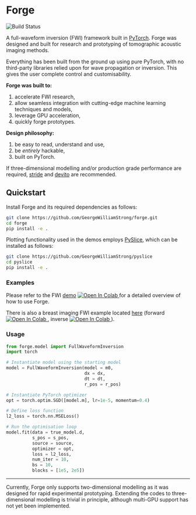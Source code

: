 # Forge

![Build Status](https://github.com/GeorgeWilliamStrong/forge/actions/workflows/tutorials.yml/badge.svg)

A full-waveform inversion (FWI) framework built in [PyTorch](https://pytorch.org/). Forge was designed and built for research and prototyping of tomographic acoustic imaging methods.

Everything has been built from the ground up using pure PyTorch, with no third-party libraries relied upon for wave propagation or inversion. This gives the user complete control and customisability.

**Forge was built to:**
1. accelerate FWI research,
2. allow seamless integration with cutting-edge machine learning techniques and models,
4. leverage GPU acceleration,
5. quickly forge prototypes.

**Design philosophy:**
1. be easy to read, understand and use,
2. be *entirely* hackable,
3. built on PyTorch.

If three-dimensional modelling and/or production grade performance are required, [stride](https://www.stride.codes/) and [devito](https://www.devitoproject.org/) are recommended.

## Quickstart

Install Forge and its required dependencies as follows:
```sh
git clone https://github.com/GeorgeWilliamStrong/forge.git
cd forge
pip install -e .
```

Plotting functionality used in the demos employs [PySlice](https://github.com/GeorgeWilliamStrong/pyslice), which can be installed as follows:

```sh
git clone https://github.com/GeorgeWilliamStrong/pyslice
cd pyslice
pip install -e .
```

### Examples

Please refer to the FWI [demo](https://github.com/GeorgeWilliamStrong/forge/blob/main/tutorials/forge-demo.ipynb) <a target="_blank" href="https://colab.research.google.com/github/GeorgeWilliamStrong/forge/blob/main/tutorials/forge-demo.ipynb">
  <img src="https://colab.research.google.com/assets/colab-badge.svg" alt="Open In Colab"/>
</a> for a detailed overview of how to use Forge.

There is also a breast imaging FWI example located [here](https://github.com/GeorgeWilliamStrong/forge/tree/main/examples/breast2D) (forward <a target="_blank" href="https://colab.research.google.com/github/GeorgeWilliamStrong/forge/blob/main/examples/breast2D/forward.ipynb">
  <img src="https://colab.research.google.com/assets/colab-badge.svg" alt="Open In Colab"/>
</a></a>, inverse <a target="_blank" href="https://colab.research.google.com/github/GeorgeWilliamStrong/forge/blob/main/examples/breast2D/inverse.ipynb">
  <img src="https://colab.research.google.com/assets/colab-badge.svg" alt="Open In Colab"/>
</a></a>).

### Usage

```python
from forge.model import FullWaveformInversion
import torch

# Instantiate model using the starting model
model = FullWaveformInversion(model = m0,
                              dx = dx,
                              dt = dt,
                              r_pos = r_pos)

# Instantiate PyTorch optimizer
opt = torch.optim.SGD([model.m], lr=1e-5, momentum=0.4)

# Define loss function
l2_loss = torch.nn.MSELoss()

# Run the optimisation loop
model.fit(data = true_model.d,
          s_pos = s_pos,
          source = source,
          optimizer = opt,
          loss = l2_loss,
          num_iter = 10,
          bs = 10,
          blocks = [1e5, 2e5])
```

***
Currently, Forge only supports two-dimensional modelling as it was designed for rapid experimental prototyping. Extending the codes to three-dimensional modelling is trivial in principle, although multi-GPU support has not yet been implemented.
